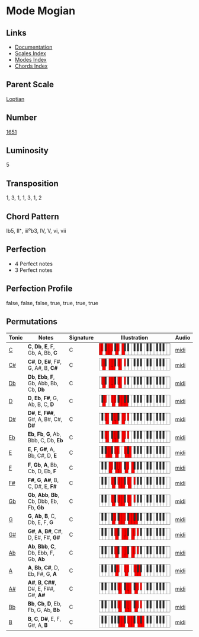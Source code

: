 # Mode Mogian

## Links

- [Documentation](README.md)
- [Scales Index](Scales.md)
- [Modes Index](Modes.md)
- [Chords Index](Chords.md)

## Parent Scale

[Loptian](ScaleLoptian.md)

## Number

[1651](https://ianring.com/musictheory/scales/1651)

## Luminosity

5

## Transposition

1, 3, 1, 1, 3, 1, 2

## Chord Pattern

Ib5, II⁺, iii⁰b3, IV, V, vi, vii

## Perfection

- 4 Perfect notes
- 3 Perfect notes

## Perfection Profile

false, false, false, true, true, true, true

## Permutations

| Tonic | Notes | Signature | Illustration | Audio |
|-------|-------|-----------|--------------|-------|
| [C](ModeCNaturalMogian.md) | **C**, **Db**, **E**, F, Gb, A, Bb, **C** | C | ![CNaturalMogian](ModeCNaturalMogian.png) | [midi](https://github.com/edipermadi/music/blob/main/docs/ModeCNaturalMogian.mid?raw=true) |
| [C#](ModeCSharpMogian.md) | **C#**, **D**, **E#**, F#, G, A#, B, **C#** | C | ![CSharpMogian](ModeCSharpMogian.png) | [midi](https://github.com/edipermadi/music/blob/main/docs/ModeCSharpMogian.mid?raw=true) |
| [Db](ModeDFlatMogian.md) | **Db**, **Ebb**, **F**, Gb, Abb, Bb, Cb, **Db** | C | ![DFlatMogian](ModeDFlatMogian.png) | [midi](https://github.com/edipermadi/music/blob/main/docs/ModeDFlatMogian.mid?raw=true) |
| [D](ModeDNaturalMogian.md) | **D**, **Eb**, **F#**, G, Ab, B, C, **D** | C | ![DNaturalMogian](ModeDNaturalMogian.png) | [midi](https://github.com/edipermadi/music/blob/main/docs/ModeDNaturalMogian.mid?raw=true) |
| [D#](ModeDSharpMogian.md) | **D#**, **E**, **F##**, G#, A, B#, C#, **D#** | C | ![DSharpMogian](ModeDSharpMogian.png) | [midi](https://github.com/edipermadi/music/blob/main/docs/ModeDSharpMogian.mid?raw=true) |
| [Eb](ModeEFlatMogian.md) | **Eb**, **Fb**, **G**, Ab, Bbb, C, Db, **Eb** | C | ![EFlatMogian](ModeEFlatMogian.png) | [midi](https://github.com/edipermadi/music/blob/main/docs/ModeEFlatMogian.mid?raw=true) |
| [E](ModeENaturalMogian.md) | **E**, **F**, **G#**, A, Bb, C#, D, **E** | C | ![ENaturalMogian](ModeENaturalMogian.png) | [midi](https://github.com/edipermadi/music/blob/main/docs/ModeENaturalMogian.mid?raw=true) |
| [F](ModeFNaturalMogian.md) | **F**, **Gb**, **A**, Bb, Cb, D, Eb, **F** | C | ![FNaturalMogian](ModeFNaturalMogian.png) | [midi](https://github.com/edipermadi/music/blob/main/docs/ModeFNaturalMogian.mid?raw=true) |
| [F#](ModeFSharpMogian.md) | **F#**, **G**, **A#**, B, C, D#, E, **F#** | C | ![FSharpMogian](ModeFSharpMogian.png) | [midi](https://github.com/edipermadi/music/blob/main/docs/ModeFSharpMogian.mid?raw=true) |
| [Gb](ModeGFlatMogian.md) | **Gb**, **Abb**, **Bb**, Cb, Dbb, Eb, Fb, **Gb** | C | ![GFlatMogian](ModeGFlatMogian.png) | [midi](https://github.com/edipermadi/music/blob/main/docs/ModeGFlatMogian.mid?raw=true) |
| [G](ModeGNaturalMogian.md) | **G**, **Ab**, **B**, C, Db, E, F, **G** | C | ![GNaturalMogian](ModeGNaturalMogian.png) | [midi](https://github.com/edipermadi/music/blob/main/docs/ModeGNaturalMogian.mid?raw=true) |
| [G#](ModeGSharpMogian.md) | **G#**, **A**, **B#**, C#, D, E#, F#, **G#** | C | ![GSharpMogian](ModeGSharpMogian.png) | [midi](https://github.com/edipermadi/music/blob/main/docs/ModeGSharpMogian.mid?raw=true) |
| [Ab](ModeAFlatMogian.md) | **Ab**, **Bbb**, **C**, Db, Ebb, F, Gb, **Ab** | C | ![AFlatMogian](ModeAFlatMogian.png) | [midi](https://github.com/edipermadi/music/blob/main/docs/ModeAFlatMogian.mid?raw=true) |
| [A](ModeANaturalMogian.md) | **A**, **Bb**, **C#**, D, Eb, F#, G, **A** | C | ![ANaturalMogian](ModeANaturalMogian.png) | [midi](https://github.com/edipermadi/music/blob/main/docs/ModeANaturalMogian.mid?raw=true) |
| [A#](ModeASharpMogian.md) | **A#**, **B**, **C##**, D#, E, F##, G#, **A#** | C | ![ASharpMogian](ModeASharpMogian.png) | [midi](https://github.com/edipermadi/music/blob/main/docs/ModeASharpMogian.mid?raw=true) |
| [Bb](ModeBFlatMogian.md) | **Bb**, **Cb**, **D**, Eb, Fb, G, Ab, **Bb** | C | ![BFlatMogian](ModeBFlatMogian.png) | [midi](https://github.com/edipermadi/music/blob/main/docs/ModeBFlatMogian.mid?raw=true) |
| [B](ModeBNaturalMogian.md) | **B**, **C**, **D#**, E, F, G#, A, **B** | C | ![BNaturalMogian](ModeBNaturalMogian.png) | [midi](https://github.com/edipermadi/music/blob/main/docs/ModeBNaturalMogian.mid?raw=true) |
